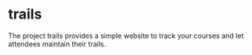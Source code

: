 trails
======

The project trails provides a simple website to track your courses and let attendees maintain their trails.
